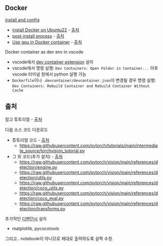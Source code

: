 ## Docker
[install and config](script/install/)
- [install Docker on Ubuntu22](script/install/docker.ubuntu22.sh) - [출처](https://github.com/KUR-creative/inits/blob/master/install-scripts/docker.ubuntu22.sh)
- [post-install process](script/install/docker-postinstall.ubuntu22.sh) - [출처](https://github.com/KUR-creative/inits/blob/master/install-scripts/docker-postinstall.ubuntu22.sh)
- [Use gpu in Docker container](script/install/docker.nvidia-container-toolkit.sh) - [출처](https://github.com/KUR-creative/inits/blob/master/install-scripts/docker.nvidia-container-toolkit.sh)

Docker container as dev env in vscode
- vscode에서 [dev container extension](https://marketplace.visualstudio.com/items?itemName=ms-vscode-remote.remote-containers) 설치
- vscode에서 명령 실행: `Dev Containers: Open Folder in Container...` 이후 vscode 터미널 창에서 python 실행 가능
- `Dockerfile`이나 `.devcontainer/devcontainer.json`이 변경될 경우 명령 실행: `Dev Containers: Rebuild Container and Rebuild Container Without Cache`

## 출처
참고 튜토리얼 - [출처](https://pytorch.org/tutorials/intermediate/torchvision_tutorial.html)

다음 소스 코드 다운로드
- 튜토리얼 코드 - [출처](https://github.com/pytorch/tutorials/blob/main/intermediate_source/torchvision_tutorial.py)
  - https://raw.githubusercontent.com/pytorch/tutorials/main/intermediate_source/torchvision_tutorial.py
- 그 외 코드(추가 설치) - [출처](https://github.com/pytorch/vision/tree/main/references/detection)
  - https://raw.githubusercontent.com/pytorch/vision/main/references/detection/engine.py
  - https://raw.githubusercontent.com/pytorch/vision/main/references/detection/utils.py
  - https://raw.githubusercontent.com/pytorch/vision/main/references/detection/coco_utils.py
  - https://raw.githubusercontent.com/pytorch/vision/main/references/detection/coco_eval.py
  - https://raw.githubusercontent.com/pytorch/vision/main/references/detection/transforms.py

추가적인 [디펜던시](https://github.com/pytorch/vision/blob/main/references/detection/README.md) 설치
- matplotlib, pycocotools

그리고.. notebook이 아니므로 제대로 출력하도록 살짝 수정.
